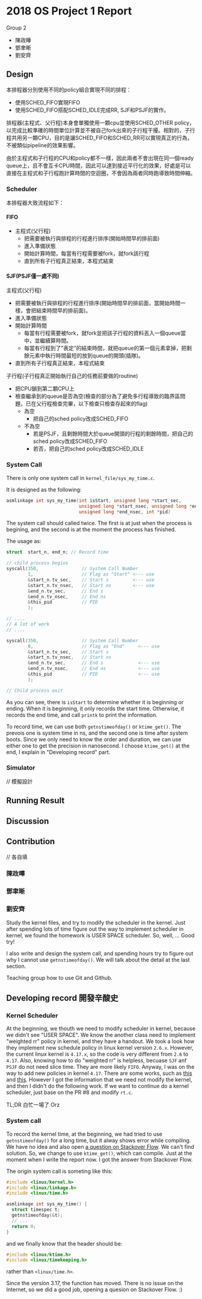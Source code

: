 # 2018 OS Project 1 Report

Group 2

- 陳政曄
- 鄧聿晰
- 劉安齊

## Design
本排程器分別使用不同的policy組合實現不同的排程：
* 使用SCHED_FIFO實現FIFO
* 使用SCHED_FIFO搭配SCHED_IDLE完成RR, SJF和PSJF的實作。

排程器(主程式、父行程)本身會單獨使用一顆cpu並使用SCHED_OTHER policy，以完成比較準確的時間單位計算並不被自己fork出來的子行程干擾。相對的，子行程共用另一顆CPU，目的是讓SCHED_FIFO和SCHED_RR可以實現真正的行為，不被類似pipeline的效果影響。

由於主程式和子行程的CPU和policy都不一樣，因此兩者不會出現在同一個ready queue上，且不會互卡CPU時間，因此可以達到接近平行化的效果，好處是可以直接在主程式和子行程跑計算時間的空迴圈，不會因為兩者同時跑導致時間伸縮。

### Scheduler

本排程器大致流程如下：
#### FIFO
* 主程式(父行程)
  * 把需要被執行與排程的行程進行排序(開始時間早的排前面)
  * 進入準備狀態
  * 開始計算時間，每當有行程需要被fork，就fork該行程
  * 直到所有子行程真正結束，本程式結束
	
#### SJF(PSJF僅一處不同)
主程式(父行程)
* 把需要被執行與排程的行程進行排序(開始時間早的排前面，當開始時間一樣，會把結束時間早的排前面)。
* 進入準備狀態
* 開始計算時間
  * 每當有行程需要被fork，就fork並把該子行程的資料丟入一個queue當中，並繼續算時間。
  * 每當有行程到了”表定”的結束時間，就把queue的第一個元素拿掉，把剩餘元素中執行時間最短的放到queue的開頭(插隊)。
* 直到所有子行程真正結束，本程式結束
	
子行程(子行程真正開始執行自己的任務前要做的routine)
* 把CPU鎖到第二顆CPU上
* 檢查繼承到的queue是否為空(檢查的部分為了避免多行程導致的臨界區問題，已在父行程檢查完畢，以下檢查只檢查存起來的flag)
  * 為空
    * 把自己的sched policy改成SCHED_FIFO
  * 不為空
    * 若是PSJF，且剩餘時間大於queue開頭的行程的剩餘時間，把自己的sched policy改成SCHED_FIFO
    * 若否，把自己的sched policy改成SCHED_IDLE

### System Call

There is only one system call in `kernel_file/sys_my_time.c`.

It is designed as the following:

```c
asmlinkage int sys_my_time(int isStart, unsigned long *start_sec,
                           unsigned long *start_nsec, unsigned long *end_sec,
                           unsigned long *end_nsec, int *pid)
```

The system call should called twice. The first is at just when the process is begining, and the second is at the moment the process has finished.

The usage as:

```c
struct  start_n, end_n; // Record time

// child process begins
syscall(350,                // System Call Number
        1,                  // Flag as "Start" <--- use
        &start_n.tv_sec,    // Start s         <--- use
        &start_n.tv_nsec,   // Start ns        <--- use
        &end_n.tv_sec,      // End s
        &end_n.tv_nsec,     // End ns
        &this_pid           // PID
        );

// ....
// A lot of work
// ....

syscall(350,                // System Call Number
        0,                  // Flag as "End"     <--- use
        &start_n.tv_sec,    // Start s
        &start_n.tv_nsec,   // Start ns
        &end_n.tv_sec,      // End s             <--- use
        &end_n.tv_nsec,     // End ns            <--- use
        &this_pid           // PID               <--- use
        );

// Child process exit
```

As you can see, there is `isStart` to determine whether it is beginning or ending. When it is beginning, it only records the start time. Otherwise, it records the end time, and call `printk` to print the information.

To record time, we can use both `getnstimeofday()` or `ktime_get()`. The prevois one is system time in ns, and the second one is time after system boots. Since we only need to know the order and duration, we can use either one to get the precision in nanosecond. I choose `ktime_get()` at the end, I explain in "Developing record" part.

### Simulator

// 模擬設計

## Running Result

## Discussion

## Contribution

// 各自填

### 陳政曄

### 鄧聿晰

### 劉安齊

Study the kernel files, and try to modify the scheduler in the kernel. Just after spending lots of time figure out the way to implement scheduler in kernel, we found
the homework is USER SPACE scheduler. So, well, ... Good try!

I also write and design the system call, and spending hours try to figure out why I cannot use `getnstimeofday()`. We will talk about the detail at the last section.

Teaching group how to use Git and Github.

## Developing record 開發辛酸史

### Kernel Scheduler

At the beginning, we thouth we need to modify scheduler in kernel, because we didn't see "USER SPACE". We know the another class need to implement "weighted rr" policy in kernel, and they have a handout. We took a look how they implement new schedule policy in linux kernel version `2.6.x`. However, the current linux kernel is `4.17.x`, so the code is very different from `2.6` to `4.17`. Also, knowing how to do "weighted rr" is helpless, becuase `SJF` anf `PSJF` do not need slice time. They are more likely `FIFO`. Anyway, I was on the way to add new policies in kernel `4.17`. There are some works, such as [this](https://github.com/GaryChenMesser/os_project1_2018/pull/6/files) and [this](https://github.com/GaryChenMesser/os_project1_2018/pull/8/files). However I got the information that we need not modify the kernel, and then I didn't do the following work. If we want to continue do a kernel scheduler, just base on the PR #8 and modify `rt.c`.

TL;DR 白忙一場了 Orz

### System call

To record the kernel time, at the beginning, we had tried to use `getnstimeofday()` for a long time, but it alway shows error while compiling. We have no idea and also open [a question on Stackover Flow](https://stackoverflow.com/questions/50349294/). We can't find solution. So, we change to use `ktime_get()`, which can compile. Just at the moment when I write the report now. I got the answer from Stackover Flow.

The origin system call is someting like this:

```c
#include <linux/kernel.h>
#include <linux/linkage.h>
#include <linux/time.h>

asmlinkage int sys_my_time() {
  struct timespec t;
  getnstimeofday(&t);
  // ...
  return 0;
}
```

and we finally know that the header should be:

```c
#include <linux/ktime.h>
#include <linux/timekeeping.h>
```

rather than `<linux/time.h>`.

Since the version 3.17, the function has moved. There is no issue on the Internet, so we did a good job, opening a quesion on Stackover Flow. :)
